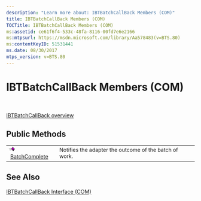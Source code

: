 ```yaml
---
description: "Learn more about: IBTBatchCallBack Members (COM)"
title: IBTBatchCallBack Members (COM)
TOCTitle: IBTBatchCallBack Members (COM)
ms:assetid: ce61f6f4-533c-48fa-8116-00fd7e6e2166
ms:mtpsurl: https://msdn.microsoft.com/library/Aa578483(v=BTS.80)
ms:contentKeyID: 51531441
ms.date: 08/30/2017
mtps_version: v=BTS.80
---
```


# IBTBatchCallBack Members (COM)

 

[IBTBatchCallBack overview](ibtbatchcallback-interface-com.md)

## Public Methods

<table>
<tbody>
<tr class="odd">
<td><img src="images/Aa562050.7398304a-180c-45ff-98a9-894581a54aa5(BTS.80).jpeg" /> <a href="ibtbatchcallback-batchcomplete-method-com.md">BatchComplete</a></td>
<td>Notifies the adapter the outcome of the batch of work.</td>
</tr>
</tbody>
</table>


## See Also

[IBTBatchCallBack Interface (COM)](ibtbatchcallback-interface-com.md)

